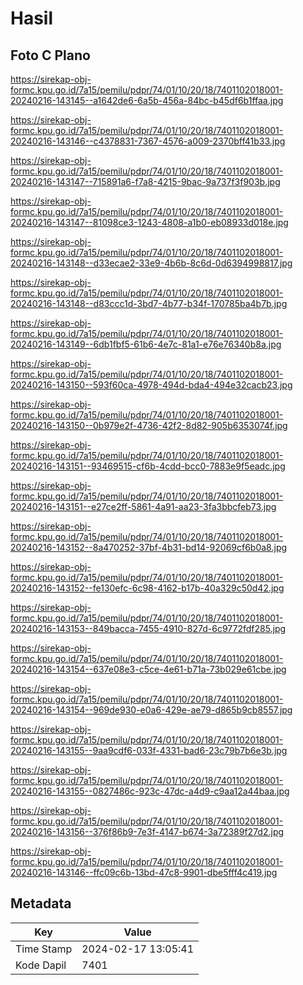 # Hasil

## Foto C Plano

https://sirekap-obj-formc.kpu.go.id/7a15/pemilu/pdpr/74/01/10/20/18/7401102018001-20240216-143145--a1642de6-6a5b-456a-84bc-b45df6b1ffaa.jpg

https://sirekap-obj-formc.kpu.go.id/7a15/pemilu/pdpr/74/01/10/20/18/7401102018001-20240216-143146--c4378831-7367-4576-a009-2370bff41b33.jpg

https://sirekap-obj-formc.kpu.go.id/7a15/pemilu/pdpr/74/01/10/20/18/7401102018001-20240216-143147--715891a6-f7a8-4215-9bac-9a737f3f903b.jpg

https://sirekap-obj-formc.kpu.go.id/7a15/pemilu/pdpr/74/01/10/20/18/7401102018001-20240216-143147--81098ce3-1243-4808-a1b0-eb08933d018e.jpg

https://sirekap-obj-formc.kpu.go.id/7a15/pemilu/pdpr/74/01/10/20/18/7401102018001-20240216-143148--d33ecae2-33e9-4b6b-8c6d-0d6394998817.jpg

https://sirekap-obj-formc.kpu.go.id/7a15/pemilu/pdpr/74/01/10/20/18/7401102018001-20240216-143148--d83ccc1d-3bd7-4b77-b34f-170785ba4b7b.jpg

https://sirekap-obj-formc.kpu.go.id/7a15/pemilu/pdpr/74/01/10/20/18/7401102018001-20240216-143149--6db1fbf5-61b6-4e7c-81a1-e76e76340b8a.jpg

https://sirekap-obj-formc.kpu.go.id/7a15/pemilu/pdpr/74/01/10/20/18/7401102018001-20240216-143150--593f60ca-4978-494d-bda4-494e32cacb23.jpg

https://sirekap-obj-formc.kpu.go.id/7a15/pemilu/pdpr/74/01/10/20/18/7401102018001-20240216-143150--0b979e2f-4736-42f2-8d82-905b6353074f.jpg

https://sirekap-obj-formc.kpu.go.id/7a15/pemilu/pdpr/74/01/10/20/18/7401102018001-20240216-143151--93469515-cf6b-4cdd-bcc0-7883e9f5eadc.jpg

https://sirekap-obj-formc.kpu.go.id/7a15/pemilu/pdpr/74/01/10/20/18/7401102018001-20240216-143151--e27ce2ff-5861-4a91-aa23-3fa3bbcfeb73.jpg

https://sirekap-obj-formc.kpu.go.id/7a15/pemilu/pdpr/74/01/10/20/18/7401102018001-20240216-143152--8a470252-37bf-4b31-bd14-92069cf6b0a8.jpg

https://sirekap-obj-formc.kpu.go.id/7a15/pemilu/pdpr/74/01/10/20/18/7401102018001-20240216-143152--fe130efc-6c98-4162-b17b-40a329c50d42.jpg

https://sirekap-obj-formc.kpu.go.id/7a15/pemilu/pdpr/74/01/10/20/18/7401102018001-20240216-143153--849bacca-7455-4910-827d-6c9772fdf285.jpg

https://sirekap-obj-formc.kpu.go.id/7a15/pemilu/pdpr/74/01/10/20/18/7401102018001-20240216-143154--637e08e3-c5ce-4e61-b71a-73b029e61cbe.jpg

https://sirekap-obj-formc.kpu.go.id/7a15/pemilu/pdpr/74/01/10/20/18/7401102018001-20240216-143154--969de930-e0a6-429e-ae79-d865b9cb8557.jpg

https://sirekap-obj-formc.kpu.go.id/7a15/pemilu/pdpr/74/01/10/20/18/7401102018001-20240216-143155--9aa9cdf6-033f-4331-bad6-23c79b7b6e3b.jpg

https://sirekap-obj-formc.kpu.go.id/7a15/pemilu/pdpr/74/01/10/20/18/7401102018001-20240216-143155--0827486c-923c-47dc-a4d9-c9aa12a44baa.jpg

https://sirekap-obj-formc.kpu.go.id/7a15/pemilu/pdpr/74/01/10/20/18/7401102018001-20240216-143156--376f86b9-7e3f-4147-b674-3a72389f27d2.jpg

https://sirekap-obj-formc.kpu.go.id/7a15/pemilu/pdpr/74/01/10/20/18/7401102018001-20240216-143146--ffc09c6b-13bd-47c8-9901-dbe5fff4c419.jpg


## Metadata

| Key        | Value               |
| ---------- | ------------------- |
| Time Stamp | 2024-02-17 13:05:41 |
| Kode Dapil | 7401                |



